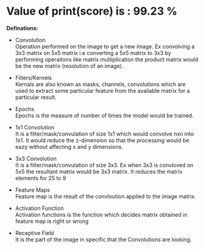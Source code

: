 
# Value of print(score) is : 99.23 %

**Definations:**

* Convolution  
Operation performed on the image to get a new image. Ex convolving a 3x3 matrix on 5x5 matrix i.e converting a 5x5 matrix to 3x3 by performing operaitons like matrix multiplication the product matrix would be the new matrix (resolution of an image).

* Filters/Kernels  
Kernals are also known as masks, channels, convolutions which are used to extract some particular feature from the avaliable matrix for a particular result. 

* Epochs  
Epochs is the measure of number of times the model would be trained.

* 1x1 Convolution  
It is a filter/mask/convulation of size 1x1 which would convolve nxn into 1x1. It would reduce the z-dimension so that the processing would be eazy without affecting x and y dimensions.

* 3x3 Convolution  
It is a filter/mask/convulation of size 3x3. Ex when 3x3 is convloved on 5x5 the resultant matrix would be 3x3 matrix. It reduces the matrix elements for 25 to 9

* Feature Maps  
Feature map is the result of the convloution applied to the image matrix.

* Activation Function  
Activation functions is the function which decides matrix obtained in feature map is right or wrong

* Receptive Field  
It is the part of the image in specific that the Convolutions are looking.
